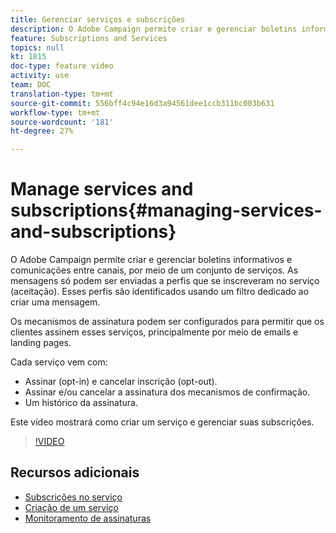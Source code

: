 ```yaml
---
title: Gerenciar serviços e subscrições
description: O Adobe Campaign permite criar e gerenciar boletins informativos e comunicações entre canais, por meio de um conjunto de serviços. Este vídeo mostrará como criar um serviço e gerenciar suas subscrições no Adobe Campaign Standard (ACS).
feature: Subscriptions and Services
topics: null
kt: 1815
doc-type: feature video
activity: use
team: DOC
translation-type: tm+mt
source-git-commit: 556bff4c94e16d3a94561dee1ccb311bc003b631
workflow-type: tm+mt
source-wordcount: '181'
ht-degree: 27%

---
```



# Manage services and subscriptions{#managing-services-and-subscriptions}

O Adobe Campaign permite criar e gerenciar boletins informativos e comunicações entre canais, por meio de um conjunto de serviços. As mensagens só podem ser enviadas a perfis que se inscreveram no serviço (aceitação). Esses perfis são identificados usando um filtro dedicado ao criar uma mensagem.

Os mecanismos de assinatura podem ser configurados para permitir que os clientes assinem esses serviços, principalmente por meio de emails e landing pages.

Cada serviço vem com:

* Assinar (opt-in) e cancelar inscrição (opt-out).
* Assinar e/ou cancelar a assinatura dos mecanismos de confirmação.
* Um histórico da assinatura.

Este vídeo mostrará como criar um serviço e gerenciar suas subscrições.

>[!VIDEO](https://video.tv.adobe.com/v/24673?quality=12)

## Recursos adicionais

* [Subscrições no serviço](https://docs.adobe.com/content/help/en/campaign-standard/using/managing-processes-and-data/data-management-activities/subscription-services.html)
* [Criação de um serviço](https://docs.adobe.com/content/help/en/campaign-standard/using/profiles-and-audiences/managing-subscriptions/creating-a-service.html)
* [Monitoramento de assinaturas](https://docs.adobe.com/content/help/en/campaign-standard/using/profiles-and-audiences/managing-subscriptions/monitoring-subscriptions.html)
